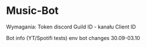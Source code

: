 # Music-Bot
Wymagania: 
Token discord
Guild ID - kanału
Client ID

Bot info (YT/Spotifi tests)
env bot changes 30.09-03.10
